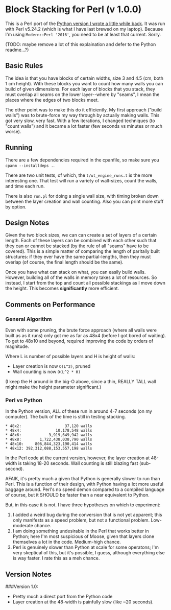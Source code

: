 # Block Stacking for Perl (v 1.0.0)

This is a Perl port of the [Python version I wrote a little while back](https://github.com/SleepyJay/PlaycodePython/tree/master/BlockStacking). It was run with Perl v5.24.2 (which is what I have last brewed on my laptop). Because I'm using `Modern::Perl '2016'`, you need to be at least that current. Sorry. 

(TODO: maybe remove a lot of this explaination and defer to the Python readme...?)

## Basic Rules

The idea is that you have blocks of certain widths, size 3 and 4.5 (cm, both 1 cm height). With these blocks you want to count how many walls you can build of given dimensions. For each layer of blocks that you stack, they must overlap all seams on the lower layer--where by "seams", I mean the places where the edges of two blocks meet.

The other point was to make this do it efficiently. My first approach ("build walls") was to brute-force my way through by actually making walls. This got very slow, very fast. With a few iterations, I changed techniques (to "count walls") and it became a lot faster (few seconds vs minutes or much worse).
 
## Running
There are a few dependencies required in the cpanfile, so make sure you `cpanm --installdeps .`. 

There are two unit tests, of which, the `t/ut_engine_runs.t` is the more interesting one. That test will run a variety of wall-sizes, count the walls, and time each run.

There is also `run.pl` for doing a single wall size, with timing broken down between the layer creation and wall counting. Also you can print more stuff by option.

## Design Notes
Given the two block sizes, we can can create a set of layers of a certain length. Each of these layers can be combined with each other such that they can or cannot be stacked (by the rule of all "seams" have to be covered). This is a simple matter of comparing the length of paritally built structures: if they ever have the same partial-lengths, then they must overlap (of course, the final length should be the same).

Once you have what can stack on what, you can easily build walls. However, building all of the walls in memory takes a lot of resources. So instead, I start from the top and count all possible stackings as I move down the height. This becomes **significantly** more efficient.

## Comments on Performance

### General Algorithm
Even with some pruning, the brute force approach (where all walls were built as as it runs) only got me as far as 48x4 (before I got bored of waiting). To get to 48x10 and beyond, required improving the code by orders of magnitude. 

Where L is number of possible layers and H is height of walls:

* Layer creation is now ```O(L^2)```, pruned
* Wall counting is now ```O(L^2 * H)```

(I keep the H around in the big-O above, since a thin, REALLY TALL wall might make the height parameter significant.)

### Perl vs Python
In the Python version, ALL of these run in around 4-7 seconds (on my computer). The bulk of the time is still in testing stacking.

```
* 48x2:                   37,120 walls
* 48x4:               10,178,548 walls
* 48x6:            3,919,649,942 walls
* 48x8:        1,722,438,038,790 walls
* 48x10:     806,844,323,190,414 walls
* 48x12: 392,312,088,153,557,198 walls
```

In the Perl code at the current version, however, the layer creation at 48-width is taking 18-20 seconds. Wall counting is still blazing fast (sub-second). 

AFAIK, it's pretty much a given that Python is generally slower to run than Perl. This is a function of their design, with Python having a lot more useful baggage around. Perl's no speed demon compared to a compiled language of course, but it SHOULD be faster than a near equivalent to Python. 

But, in this case it is not. I have three hypotheses on which to experiment:

1. I added a weird bug during the conversion that is not yet apparent; this only manifests as a speed problem, but not a functional problem. Low-moderate chance.
2. I am doing something undesirable in the Perl that works better in Python; here I'm most suspicious of Moose, given that layers clone themselves a lot in the code. Medium-high chance.
3. Perl is genuinely slower than Python at scale for some operatons; I'm very skeptical of this, but it's possible, I guess, although everything else is way faster. I rate this as a meh chance.  


## Version Notes

###Version 1.0:
* Pretty much a direct port from the Python code
* Layer creation at the 48-width is painfully slow (like ~20 seconds).
